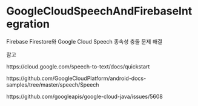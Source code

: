# GoogleCloudSpeechAndFirebaseIntegration
Firebase Firestore와 Google Cloud Speech 종속성 충돌 문제 해결

<p>참고</p>
<p>https://cloud.google.com/speech-to-text/docs/quickstart</p>
<p>https://github.com/GoogleCloudPlatform/android-docs-samples/tree/master/speech/Speech</p>
<p>https://github.com/googleapis/google-cloud-java/issues/5608</p>

